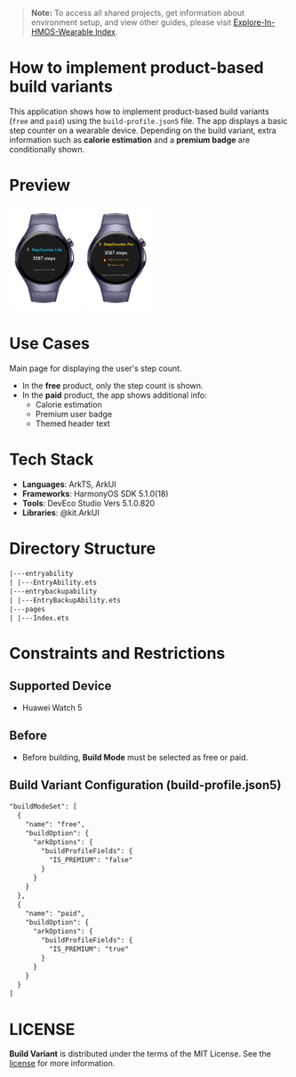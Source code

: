 > **Note:** To access all shared projects, get information about environment setup, and view other guides, please visit [Explore-In-HMOS-Wearable Index](https://github.com/Explore-In-HMOS-Wearable/hmos-index).

# How to implement product-based build variants

This application shows how to implement product-based build variants (`free` and `paid`) using the `build-profile.json5` file. The app displays a basic step counter on a wearable device. Depending on the build variant, extra information such as **calorie estimation** and a **premium badge** are conditionally shown.

# Preview

<div>
<img src="resources/free.png" width="25%" />
<img src="resources/paid.png" width="25%" />
</div>

# Use Cases
Main page for displaying the user's step count.
- In the **free** product, only the step count is shown.
- In the **paid** product, the app shows additional info:
  - Calorie estimation
  - Premium user badge
  - Themed header text

# Tech Stack

- **Languages**: ArkTS, ArkUI
- **Frameworks**: HarmonyOS SDK 5.1.0(18)
- **Tools**: DevEco Studio Vers 5.1.0.820
- **Libraries**: @kit.ArkUI


# Directory Structure
```
|---entryability
| |---EntryAbility.ets
|---entrybackupability
| |---EntryBackupAbility.ets
|---pages
| |---Index.ets
```

# Constraints and Restrictions
## Supported Device
- Huawei Watch 5

## Before 
- Before building, **Build Mode** must be selected as free or paid.

## Build Variant Configuration (build-profile.json5)

```json5
"buildModeSet": [
  {
    "name": "free",
    "buildOption": {
      "arkOptions": {
        "buildProfileFields": {
          "IS_PREMIUM": "false"
        }
      }
    }
  },
  {
    "name": "paid",
    "buildOption": {
      "arkOptions": {
        "buildProfileFields": {
          "IS_PREMIUM": "true"
        }
      }
    }
  }
]
```

# LICENSE
**Build Variant** is distributed under the terms of the MIT License.
See the [license](/LICENSE) for more information.

